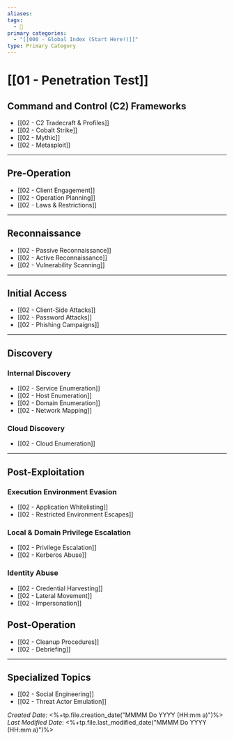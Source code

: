 ```yaml
---
aliases: 
tags:
  - 🥇
primary categories:
  - "[[000 - Global Index (Start Here!)]]"
type: Primary Category
---
```

# [[01 - Penetration Test]]

## Command and Control (C2) Frameworks
* [[02 - C2 Tradecraft & Profiles]]
* [[02 - Cobalt Strike]]
* [[02 - Mythic]]
* [[02 - Metasploit]]

***

## Pre-Operation
* [[02 - Client Engagement]]
* [[02 - Operation Planning]]
* [[02 - Laws & Restrictions]]

***

## Reconnaissance
* [[02 - Passive Reconnaissance]]
* [[02 - Active Reconnaissance]]
* [[02 - Vulnerability Scanning]]

***

## Initial Access
* [[02 - Client-Side Attacks]]
* [[02 - Password Attacks]]
* [[02 - Phishing Campaigns]]

***

## Discovery

### Internal Discovery
* [[02 - Service Enumeration]]
* [[02 - Host Enumeration]]
* [[02 - Domain Enumeration]]
* [[02 - Network Mapping]]

### Cloud Discovery
* [[02 - Cloud Enumeration]]

***

## Post-Exploitation

### Execution Environment Evasion
* [[02 - Application Whitelisting]]
* [[02 - Restricted Environment Escapes]]

### Local & Domain Privilege Escalation
* [[02 - Privilege Escalation]]
* [[02 - Kerberos Abuse]]

### Identity Abuse
* [[02 - Credential Harvesting]]
* [[02 - Lateral Movement]]
* [[02 - Impersonation]]

## Post-Operation
* [[02 - Cleanup Procedures]]
* [[02 - Debriefing]]

***

## Specialized Topics
* [[02 - Social Engineering]]
* [[02 - Threat Actor Emulation]]

*Created Date*: <%+tp.file.creation_date("MMMM Do YYYY (HH:mm a)")%>
*Last Modified Date*: <%+tp.file.last_modified_date("MMMM Do YYYY (HH:mm a)")%>
